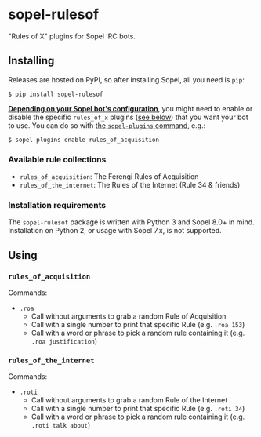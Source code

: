 # sopel-rulesof

"Rules of X" plugins for Sopel IRC bots.

## Installing

Releases are hosted on PyPI, so after installing Sopel, all you need is `pip`:

```shell
$ pip install sopel-rulesof
```

[**Depending on your Sopel bot's configuration**][sopel-endis-plugins], you
might need to enable or disable the specific `rules_of_x` plugins ([see
below](#available-rule-collections)) that you want your bot to use. You
can do so with [the `sopel-plugins` command][cli-sopel-plugins], e.g.:

```shell
$ sopel-plugins enable rules_of_acquisition
```

[cli-sopel-plugins]: https://sopel.chat/docs/run/cli.html#sopel-plugins
[sopel-endis-plugins]: https://sopel.chat/docs/run/plugin#enabling-or-disabling-plugins

### Available rule collections

* `rules_of_acquisition`: The Ferengi Rules of Acquisition
* `rules_of_the_internet`: The Rules of the Internet (Rule 34 & friends)

### Installation requirements

The `sopel-rulesof` package is written with Python 3 and Sopel 8.0+ in mind.
Installation on Python 2, or usage with Sopel 7.x, is not supported.

## Using

### `rules_of_acquisition`

Commands:

* `.roa`
  * Call without arguments to grab a random Rule of Acquisition
  * Call with a single number to print that specific Rule (e.g. `.roa 153`)
  * Call with a word or phrase to pick a random rule containing it (e.g. `.roa
    justification`)

### `rules_of_the_internet`

Commands:

* `.roti`
  * Call without arguments to grab a random Rule of the Internet
  * Call with a single number to print that specific Rule (e.g. `.roti 34`)
  * Call with a word or phrase to pick a random rule containing it (e.g. `.roti
    talk about`)
